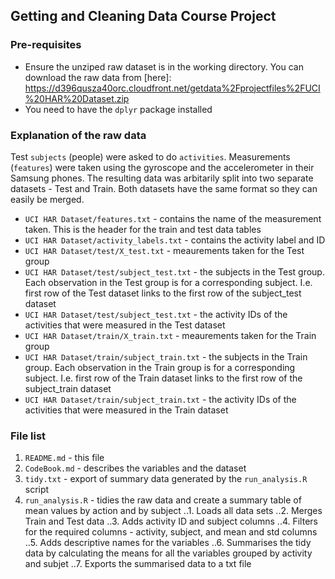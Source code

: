 ## Getting and Cleaning Data Course Project

### Pre-requisites
* Ensure the unziped raw dataset is in the working directory. You can download the raw data from [here]: https://d396qusza40orc.cloudfront.net/getdata%2Fprojectfiles%2FUCI%20HAR%20Dataset.zip
* You need to have the `dplyr` package installed

### Explanation of the raw data
Test `subjects` (people) were asked to do `activities`. Measurements (`features`) were taken using the gyroscope and the accelerometer in their Samsung phones. The resulting data was arbitarily split into two separate datasets - Test and Train. Both datasets have the same format so they can easily be merged.
* `UCI HAR Dataset/features.txt` - contains the name of the measurement taken. This is the header for the train and test data tables
* `UCI HAR Dataset/activity_labels.txt` - contains the activity label and ID
* `UCI HAR Dataset/test/X_test.txt` - meaurements taken for the Test group
* `UCI HAR Dataset/test/subject_test.txt` - the subjects in the Test group. Each observation in the Test group is for a corresponding subject. I.e. first row of the Test dataset links to the first row of the subject_test dataset
* `UCI HAR Dataset/test/subject_test.txt` - the activity IDs of the activities that were measured in the Test dataset
* `UCI HAR Dataset/train/X_train.txt` - meaurements taken for the Train group
* `UCI HAR Dataset/train/subject_train.txt` - the subjects in the Train group. Each observation in the Train group is for a corresponding subject. I.e. first row of the Train dataset links to the first row of the subject_train dataset
* `UCI HAR Dataset/train/subject_train.txt` - the activity IDs of the activities that were measured in the Train dataset


### File list
1. `README.md` - this file
2. `CodeBook.md` - describes the variables and the dataset
3. `tidy.txt` - export of summary data generated by the `run_analysis.R` script
4. `run_analysis.R` - tidies the raw data and create a summary table of mean values by action and by subject
..1. Loads all data sets
..2. Merges Train and Test data
..3. Adds activity ID and subject columns
..4. Filters for the required columns - activity, subject, and mean and std columns
..5. Adds descriptive names for the variables
..6. Summarises the tidy data by calculating the means for all the variables grouped by activity and subjet
..7. Exports the summarised data to a txt file

